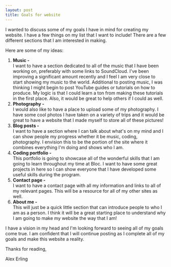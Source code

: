 ```yaml
---
layout: post
title: Goals for website
---
```

I wanted to discuss some of my goals I have in mind for creating my website. I have a few things on my list that I want to include! There are a few different sections that I am interested in making.

Here are some of my ideas:
<ol>
  <li><b> Music - </b></li> I want to have a section dedicated to all of the music that I have been working on, preferably with some links to SoundCloud. I've been improving a significant amount recently and I feel I am very close to start showing my music to the world. Additional to posting music, I was thinking I might begin to post YouTube guides or tutorials on how to produce. My logic is that I could learn a ton from making these tutorials in the first place. Also, it would be great to help others if I could as well.
  <li><b> Photography - </b></li> I would also like to have a place to upload some of my photography. I have some cool photos I have taken on a variety of trips and it would be great to have a website that I made myself to store all of these pictures!
  <li><b> Blog posts - </b></li>  I want to have a section where I can talk about what's on my mind and I can show people my progress whether it be music, coding, photography. I envision this to be the portion of the site where it combines everything I'm doing and shows who I am.
  <li><b> Coding portfolio - </b></li> This portfolio is going to showcase all of the wonderful skills that I am going to learn throughout my time at Bloc. I want to have some great projects in here so I can show everyone that I have developed some useful skills during the program.
  <li><b> Contact page - </b></li>  I want to have a contact page with all my information and links to all of my relevant pages. This will be a resource for all of my other sites as well.
  <li><b> About me - </b></li> This will just be a quick little section that can introduce people to who I am as a person. I think it will be a great starting place to understand why I am going to make my website the way that I am!
</ol>

<p>I have a vision in my head and I'm looking forward to seeing all of my goals come true. I am confident that I will continue posting as I complete all of my goals and make this website a reality.</p>



Thanks for reading,

Alex Erling
